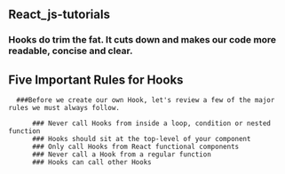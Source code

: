 ## React_js-tutorials

### Hooks do trim the fat. It cuts down and makes our code more readable, concise and clear. 


## Five Important Rules for Hooks

      ###Before we create our own Hook, let's review a few of the major rules we must always follow.

          ### Never call Hooks from inside a loop, condition or nested function
          ### Hooks should sit at the top-level of your component
          ### Only call Hooks from React functional components
          ### Never call a Hook from a regular function
          ### Hooks can call other Hooks
